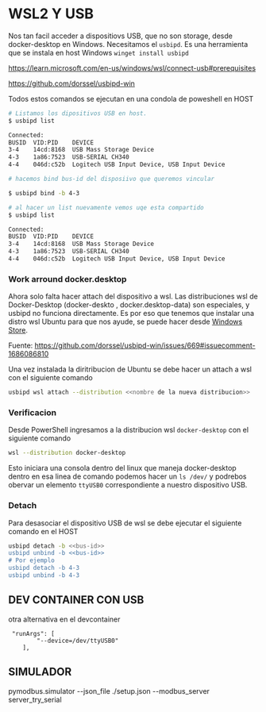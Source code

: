 
# WSL2 Y USB
Nos tan facil acceder a dispositiovs USB, que no son storage,  desde docker-desktop en Windows. Necesitamos el `usbipd`.
Es una herramienta que se instala en host Windows `winget install usbipd`

https://learn.microsoft.com/en-us/windows/wsl/connect-usb#prerequisites

https://github.com/dorssel/usbipd-win


Todos estos comandos se ejecutan en una condola de poweshell en HOST
``` bash
# Listamos los dipositivos USB en host.
$ usbipd list

Connected:
BUSID  VID:PID    DEVICE                                                        STATE
3-4    14cd:8168  USB Mass Storage Device                                       Not shared
4-3    1a86:7523  USB-SERIAL CH340                                              Not shared
4-4    046d:c52b  Logitech USB Input Device, USB Input Device                   Not shared

# hacemos bind bus-id del disposiivo que queremos vincular

$ usbipd bind -b 4-3

# al hacer un list nuevamente vemos uqe esta compartido
$ usbipd list

Connected:
BUSID  VID:PID    DEVICE                                                        STATE
3-4    14cd:8168  USB Mass Storage Device                                       Not shared
4-3    1a86:7523  USB-SERIAL CH340                                              Not shared
4-4    046d:c52b  Logitech USB Input Device, USB Input Device                   Shared
```
### Work arround docker.desktop
Ahora solo falta hacer attach del dispositivo a wsl. Las distribuciones wsl de Docker-Desktop (docker-deskto , docker.desktop-data) son especiales, y usbipd no funciona directamente. Es por eso que tenemos que instalar una distro wsl Ubuntu para que nos ayude, se puede hacer desde [Windows Store](https://apps.microsoft.com/detail/9PDXGNCFSCZV).

Fuente: https://github.com/dorssel/usbipd-win/issues/669#issuecomment-1686086810

Una vez instalada la diritribucion de Ubuntu se debe hacer un attach a wsl  con el siguiente comando

```bash
usbipd wsl attach --distribution <<nombre de la nueva distribucion>>
```

### Verificacion
Desde PowerShell ingresamos a la distribucion wsl `docker-desktop` con el siguiente comando

``` bash
wsl --distribution docker-desktop
```
Esto iniciara una consola dentro del linux que maneja docker-desktop dentro en esa linea de comando podemos hacer un `ls /dev/` y podrebos obervar un elemento `ttyUSB0` correspondiente a nuestro dispositivo USB.


### Detach
Para desasociar el dispositivo USB de wsl se debe ejecutar el siguiente comando en el HOST 

``` bash
usbipd detach -b <<bus-id>>
usbipd unbind -b <<bus-id>>
# Por ejemplo 
usbipd detach -b 4-3
usbipd unbind -b 4-3
```


## DEV CONTAINER CON USB

otra alternativa  en el devcontainer

```
 "runArgs": [
        "--device=/dev/ttyUSB0"
    ],

```

## SIMULADOR
pymodbus.simulator --json_file ./setup.json --modbus_server server_try_serial